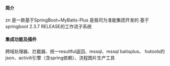 #### 简介

zn 是一款基于SpringBoot+MyBatis-Plus 是我司为准能集团开发的 基于springboot 2.3.7 RELEASE的工作流子系统

#### 集成功能及插件

跨域处理器、拦截器、统一resultful返回、mssql、mssql batisplus、 hutools的json、activiti引擎（含spring依赖）、流程图片生产工具
